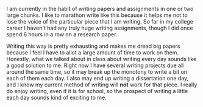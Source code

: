 I am currently in the habit of writing papers and assignments in one or two large chunks. I like to marathon write like this because it helps me not to lose the voice of the particular piece that I am writing. So far in my college career I haven't had any truly huge writing assignments, though I did once spend 6 hours in a row on a research paper. 

Writing this way is pretty exhausting and makes me dread big papers because I feel I have to allot a large amount of time to work on them. Honestly, what we talked about in class about writing every day sounds like a good solution to me. Right now I have several writing projects due all around the same time, so it may break up the monotony to write a bit on each of them each day. I also may end up writing a dissertation one day, and I know my current method of writing will **not** work for that piece. I really do enjoy writing, even if it is for school, so the prospect of writing a little each day sounds kind of exciting to me.
